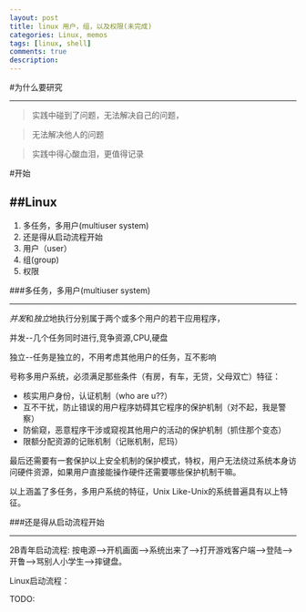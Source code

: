 ```yaml
---
layout: post
title: linux 用户，组，以及权限(未完成)
categories: Linux, memos
tags: [linux, shell]
comments: true
description: 
---
```


#为什么要研究

----

>实践中碰到了问题，无法解决自己的问题，

>无法解决他人的问题

>实践中得心酸血泪，更值得记录

#开始

##Linux
----
1. 多任务，多用户(multiuser system)
2. 还是得从启动流程开始
3. 用户（user）
4. 组(group)
5. 权限


###多任务，多用户(multiuser system)

----

*并发*和*独立*地执行分别属于两个或多个用户的若干应用程序，

并发--几个任务同时进行,竞争资源,CPU,硬盘

独立--任务是独立的，不用考虑其他用户的任务，互不影响

号称多用户系统，必须满足那些条件（有房，有车，无贷，父母双亡）特征：

* 核实用户身份，认证机制（who are u??）
* 互不干扰，防止错误的用户程序妨碍其它程序的保护机制（对不起，我是警察）
* 防偷窥，恶意程序干涉或窥视其他用户的活动的保护机制（抓住那个变态）
* 限额分配资源的记账机制（记账机制，尼玛）

最后还需要有一套保护以上安全机制的保护模式，特权，用户无法绕过系统本身访问硬件资源，如果用户直接能操作硬件还需要哪些保护机制干嘛。

以上涵盖了多任务，多用户系统的特征，Unix Like-Unix的系统普遍具有以上特征。

###还是得从启动流程开始

----
2B青年启动流程: 按电源-->开机画面-->系统出来了-->打开游戏客户端-->登陆-->开鲁-->骂别人小学生-->摔键盘。

Linux启动流程：

TODO: